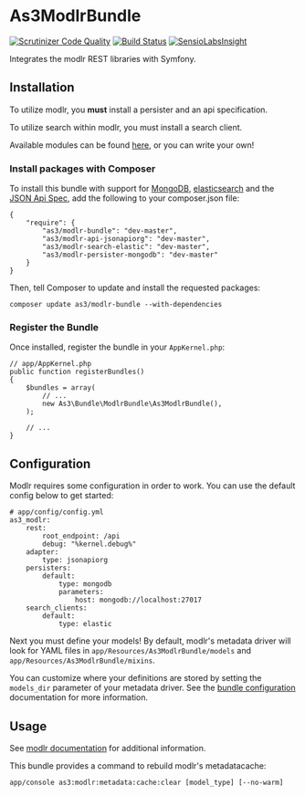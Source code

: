 # As3ModlrBundle
[![Scrutinizer Code Quality](https://scrutinizer-ci.com/g/as3io/As3ModlrBundle/badges/quality-score.png?b=master)](https://scrutinizer-ci.com/g/as3io/As3ModlrBundle/?branch=master) [![Build Status](https://travis-ci.org/as3io/As3ModlrBundle.svg?branch=master)](https://travis-ci.org/as3io/As3ModlrBundle) [![SensioLabsInsight](https://insight.sensiolabs.com/projects/6d7d530c-f405-4815-847a-4f7ff82960c5/mini.png)](https://insight.sensiolabs.com/projects/6d7d530c-f405-4815-847a-4f7ff82960c5)

Integrates the modlr REST libraries with Symfony.

## Installation

To utilize modlr, you **must** install a persister and an api specification.

To utilize search within modlr, you must install a search client.

Available modules can be found [here](http://github.com/as3io), or you can write your own!

### Install packages with Composer

To install this bundle with support for [MongoDB](http://mongodb.org), [elasticsearch](http://elasticsearch.org) and the [JSON Api Spec](http://jsonapi.org), add the following to your composer.json file:
```
{
    "require": {
        "as3/modlr-bundle": "dev-master",
        "as3/modlr-api-jsonapiorg": "dev-master",
        "as3/modlr-search-elastic": "dev-master",
        "as3/modlr-persister-mongodb": "dev-master"
    }
}
```

Then, tell Composer to update and install the requested packages:

```
composer update as3/modlr-bundle --with-dependencies
```

### Register the Bundle

Once installed, register the bundle in your `AppKernel.php`:
```
// app/AppKernel.php
public function registerBundles()
{
    $bundles = array(
        // ...
        new As3\Bundle\ModlrBundle\As3ModlrBundle(),
    );

    // ...
}
```

## Configuration

Modlr requires some configuration in order to work. You can use the default config below to get started:

```
# app/config/config.yml
as3_modlr:
    rest:
        root_endpoint: /api
        debug: "%kernel.debug%"
    adapter:
        type: jsonapiorg
    persisters:
        default:
            type: mongodb
            parameters:
                host: mongodb://localhost:27017
    search_clients:
        default:
            type: elastic
```

Next you must define your models! By default, modlr's metadata driver will look for YAML files in `app/Resources/As3ModlrBundle/models` and `app/Resources/As3ModlrBundle/mixins`.

You can customize where your definitions are stored by setting the `models_dir` parameter of your metadata driver. See the [bundle configuration](#) documentation for more information.

## Usage

See [modlr documentation](#) for additional information.

This bundle provides a command to rebuild modlr's metadatacache:
```
app/console as3:modlr:metadata:cache:clear [model_type] [--no-warm]
```
